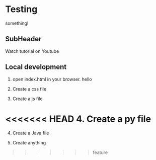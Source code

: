 # Testing

something!


## SubHeader

Watch tutorial on Youtube

## Local development

1. open index.html in your browser.
hello

2. Create a css file

3. Create a js file

<<<<<<< HEAD
4. Create a py file
=======
4. Create a Java file

5. Create anything
>>>>>>> feature
